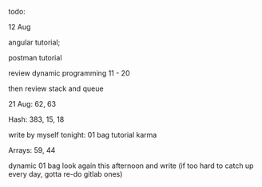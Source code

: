 todo: 

12 Aug

angular tutorial; 

postman tutorial

review dynamic programming 11 - 20 

then review stack and queue



21 Aug: 62, 63

Hash: 383, 15, 18

write by myself tonight: 01 bag tutorial karma

Arrays: 59, 44

dynamic 01 bag look again this afternoon and write (if too hard to catch up every day, gotta re-do gitlab ones)

